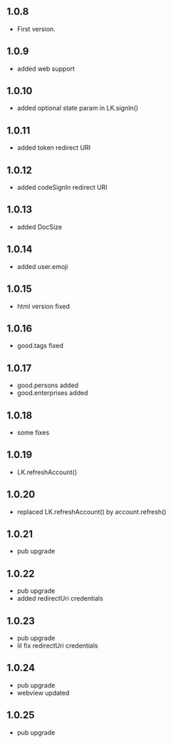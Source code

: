 ## 1.0.8

* First version.

## 1.0.9

* added web support

## 1.0.10

* added optional state param in LK.signIn()

## 1.0.11

* added token redirect URI

## 1.0.12

* added codeSignIn redirect URI

## 1.0.13

* added DocSize

## 1.0.14

* added user.emoji
  
## 1.0.15

* html version fixed

## 1.0.16

* good.tags fixed

## 1.0.17

* good.persons added
* good.enterprises added
  
## 1.0.18

* some fixes

## 1.0.19

* LK.refreshAccount()

## 1.0.20

* replaced LK.refreshAccount() by account.refresh()
  
## 1.0.21

* pub upgrade
  
## 1.0.22

* pub upgrade
* added redirectUri credentials
  
## 1.0.23

* pub upgrade
* lil fix redirectUri credentials

## 1.0.24

* pub upgrade
* webview updated

## 1.0.25

* pub upgrade
